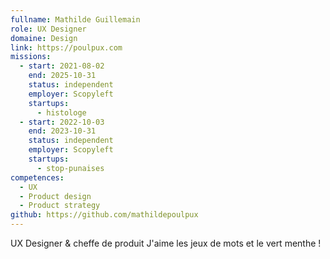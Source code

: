 ```yaml
---
fullname: Mathilde Guillemain
role: UX Designer
domaine: Design
link: https://poulpux.com
missions:
  - start: 2021-08-02
    end: 2025-10-31
    status: independent
    employer: Scopyleft
    startups:
      - histologe
  - start: 2022-10-03
    end: 2023-10-31
    status: independent
    employer: Scopyleft
    startups:
      - stop-punaises
competences:
  - UX
  - Product design
  - Product strategy
github: https://github.com/mathildepoulpux
---
```

UX Designer & cheffe de produit J'aime les jeux de mots et le vert menthe !